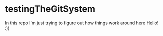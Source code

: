 # testingTheGitSystem
In this repo I'm just trying to figure out how things work around here
Hello! :))

